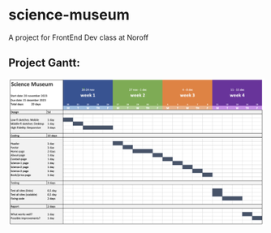# science-museum
A project for FrontEnd Dev class at Noroff

## Project Gantt:
![screenshot](https://github.com/elanetto/science-museum/blob/main/assets/planning/Anettes_Gantt.png?raw=true)
